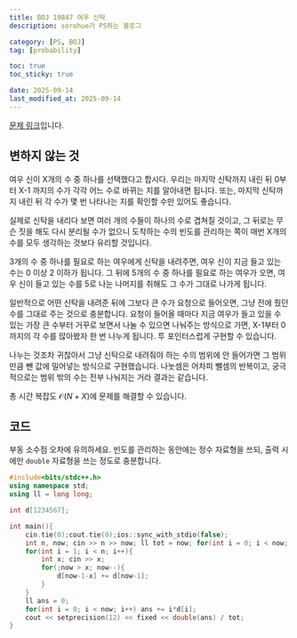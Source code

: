 ```yaml
---
title: BOJ 19847 여우 신탁
description: sorohue가 PS하는 블로그

category: [PS, BOJ]
tag: [probability]

toc: true
toc_sticky: true

date: 2025-09-14
last_modified_at: 2025-09-14
---
```


[문제 링크](https://boj.kr/19847)입니다.

## 변하지 않는 것

여우 신이 X개의 수 중 하나를 선택했다고 합시다. 우리는 마지막 신탁까지 내린 뒤 0부터 X-1 까지의 수가 각각 어느 수로 바뀌는 지를 알아내면 됩니다. 또는, 마지막 신탁까지 내린 뒤 각 수가 몇 번 나타나는 지를 확인할 수만 있어도 좋습니다.

실제로 신탁을 내리다 보면 여러 개의 수들이 하나의 수로 겹쳐질 것이고, 그 뒤로는 무슨 짓을 해도 다시 분리될 수가 없으니 도착하는 수의 빈도를 관리하는 쪽이 매번 X개의 수를 모두 생각하는 것보다 유리할 것입니다.

3개의 수 중 하나를 필요로 하는 여우에게 신탁을 내려주면, 여우 신이 지금 들고 있는 수는 0 이상 2 이하가 됩니다. 그 뒤에 5개의 수 중 하나를 필요로 하는 여우가 오면, 여우 신이 들고 있는 수를 5로 나눈 나머지를 취해도 그 수가 그대로 나가게 됩니다.

일반적으로 어떤 신탁을 내려준 뒤에 그보다 큰 수가 요청으로 들어오면, 그냥 전에 줬던 수를 그대로 주는 것으로 충분합니다. 요청이 들어올 때마다 지금 여우가 들고 있을 수 있는 가장 큰 수부터 거꾸로 보면서 나눌 수 있으면 나눠주는 방식으로 가면, X-1부터 0까지의 각 수를 많아봤자 한 번 나누게 됩니다. 투 포인터스럽게 구현할 수 있습니다.

나누는 것조차 귀찮아서 그냥 신탁으로 내려줘야 하는 수의 범위에 안 들어가면 그 범위만큼 뺀 값에 밀어넣는 방식으로 구현했습니다. 나눗셈은 어차피 뺄셈의 반복이고, 궁극적으로는 범위 밖의 수는 전부 나눠지는 거라 결과는 같습니다.

총 시간 복잡도 $\mathcal{O}(N+X)$에 문제를 해결할 수 있습니다.

## 코드

부동 소수점 오차에 유의하세요. 빈도를 관리하는 동안에는 정수 자료형을 쓰되, 출력 시에만 `double` 자료형을 쓰는 정도로 충분합니다.

```cpp
#include<bits/stdc++.h>
using namespace std;
using ll = long long;

int d[1234567];

int main(){
	cin.tie(0);cout.tie(0);ios::sync_with_stdio(false);
	int n, now; cin >> n >> now; ll tot = now; for(int i = 0; i < now; i++) d[i] = 1;
	for(int i = 1; i < n; i++){
		int x; cin >> x;
		for(;now > x; now--){
			d[now-1-x] += d[now-1];
		}
	}
	ll ans = 0;
	for(int i = 0; i < now; i++) ans += i*d[i];
	cout << setprecision(12) << fixed << double(ans) / tot;
}
```